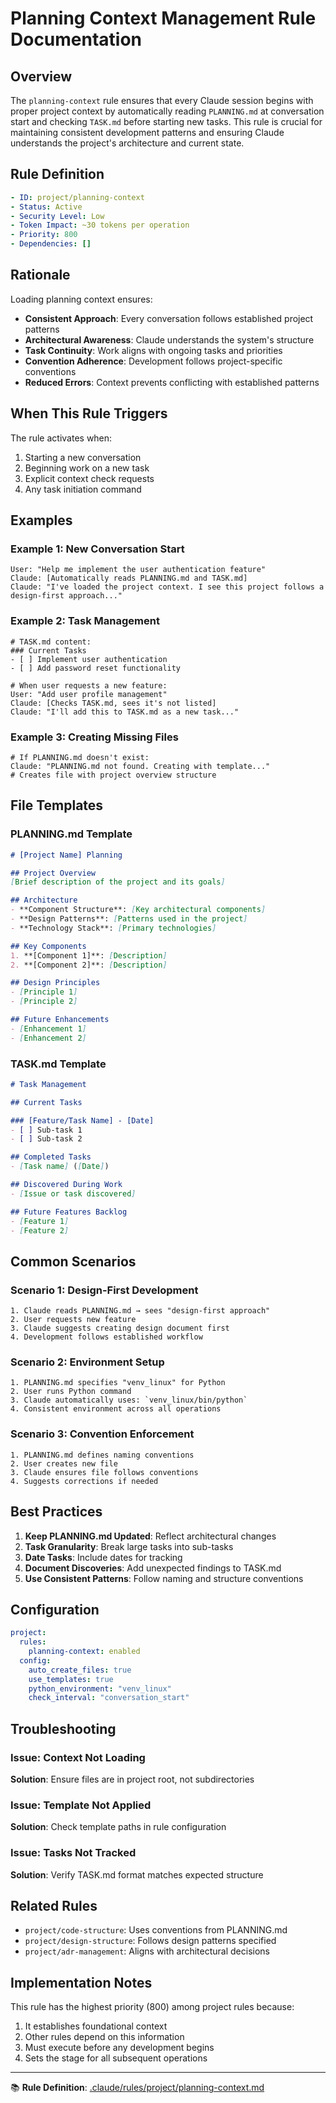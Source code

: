 # Planning Context Management Rule Documentation

## Overview

The `planning-context` rule ensures that every Claude session begins with proper project context by automatically reading `PLANNING.md` at conversation start and checking `TASK.md` before starting new tasks. This rule is crucial for maintaining consistent development patterns and ensuring Claude understands the project's architecture and current state.

## Rule Definition

```yaml
- ID: project/planning-context
- Status: Active  
- Security Level: Low
- Token Impact: ~30 tokens per operation
- Priority: 800
- Dependencies: []
```

## Rationale

Loading planning context ensures:
- **Consistent Approach**: Every conversation follows established project patterns
- **Architectural Awareness**: Claude understands the system's structure
- **Task Continuity**: Work aligns with ongoing tasks and priorities
- **Convention Adherence**: Development follows project-specific conventions
- **Reduced Errors**: Context prevents conflicting with established patterns

## When This Rule Triggers

The rule activates when:
1. Starting a new conversation
2. Beginning work on a new task
3. Explicit context check requests
4. Any task initiation command

## Examples

### Example 1: New Conversation Start
```
User: "Help me implement the user authentication feature"
Claude: [Automatically reads PLANNING.md and TASK.md]
Claude: "I've loaded the project context. I see this project follows a design-first approach..."
```

### Example 2: Task Management
```
# TASK.md content:
### Current Tasks
- [ ] Implement user authentication
- [ ] Add password reset functionality

# When user requests a new feature:
User: "Add user profile management"
Claude: [Checks TASK.md, sees it's not listed]
Claude: "I'll add this to TASK.md as a new task..."
```

### Example 3: Creating Missing Files
```
# If PLANNING.md doesn't exist:
Claude: "PLANNING.md not found. Creating with template..."
# Creates file with project overview structure
```

## File Templates

### PLANNING.md Template
```markdown
# [Project Name] Planning

## Project Overview
[Brief description of the project and its goals]

## Architecture
- **Component Structure**: [Key architectural components]
- **Design Patterns**: [Patterns used in the project]
- **Technology Stack**: [Primary technologies]

## Key Components
1. **[Component 1]**: [Description]
2. **[Component 2]**: [Description]

## Design Principles
- [Principle 1]
- [Principle 2]

## Future Enhancements
- [Enhancement 1]
- [Enhancement 2]
```

### TASK.md Template
```markdown
# Task Management

## Current Tasks

### [Feature/Task Name] - [Date]
- [ ] Sub-task 1
- [ ] Sub-task 2

## Completed Tasks
- [Task name] ([Date])

## Discovered During Work
- [Issue or task discovered]

## Future Features Backlog
- [Feature 1]
- [Feature 2]
```

## Common Scenarios

### Scenario 1: Design-First Development
```
1. Claude reads PLANNING.md → sees "design-first approach"
2. User requests new feature
3. Claude suggests creating design document first
4. Development follows established workflow
```

### Scenario 2: Environment Setup
```
1. PLANNING.md specifies "venv_linux" for Python
2. User runs Python command
3. Claude automatically uses: `venv_linux/bin/python`
4. Consistent environment across all operations
```

### Scenario 3: Convention Enforcement
```
1. PLANNING.md defines naming conventions
2. User creates new file
3. Claude ensures file follows conventions
4. Suggests corrections if needed
```

## Best Practices

1. **Keep PLANNING.md Updated**: Reflect architectural changes
2. **Task Granularity**: Break large tasks into sub-tasks
3. **Date Tasks**: Include dates for tracking
4. **Document Discoveries**: Add unexpected findings to TASK.md
5. **Use Consistent Patterns**: Follow naming and structure conventions

## Configuration

```yaml
project:
  rules:
    planning-context: enabled
  config:
    auto_create_files: true
    use_templates: true
    python_environment: "venv_linux"
    check_interval: "conversation_start"
```

## Troubleshooting

### Issue: Context Not Loading
**Solution**: Ensure files are in project root, not subdirectories

### Issue: Template Not Applied
**Solution**: Check template paths in rule configuration

### Issue: Tasks Not Tracked
**Solution**: Verify TASK.md format matches expected structure

## Related Rules

- `project/code-structure`: Uses conventions from PLANNING.md
- `project/design-structure`: Follows design patterns specified
- `project/adr-management`: Aligns with architectural decisions

## Implementation Notes

This rule has the highest priority (800) among project rules because:
1. It establishes foundational context
2. Other rules depend on this information
3. Must execute before any development begins
4. Sets the stage for all subsequent operations

---

📚 **Rule Definition**: [.claude/rules/project/planning-context.md](../../../.claude/rules/project/planning-context.md)